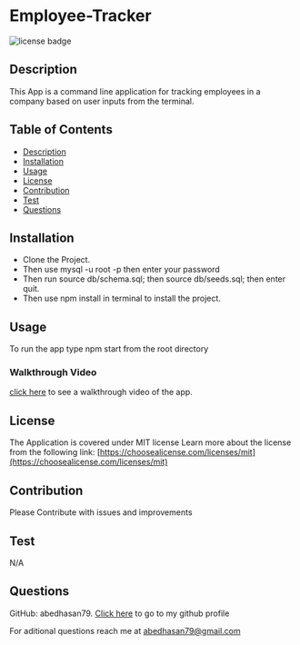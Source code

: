 # Employee-Tracker
![license badge](https://img.shields.io/badge/license-MIT-success)

## Description

This App is a command line application for tracking employees in a company based on user inputs from the terminal.

## Table of Contents

- [Description](#Description)
- [Installation](#Installation)
- [Usage](#Usage)
- [License](#License)
- [Contribution](#Contribution)
- [Test](#Test)
- [Questions](#Questions)


## Installation

- Clone the Project.
- Then use mysql -u root -p then enter your password
- Then run source db/schema.sql; then source db/seeds.sql; then enter quit.
- Then use npm install in terminal to install the project.

## Usage

To run the app type npm start from the root directory

### Walkthrough Video
[click here](https://app.castify.com/view/428a3a54-0986-4257-bc73-89c4ccd4fdbf) to see a walkthrough video of the app.

## License
The Application is covered under MIT license
Learn more about the license from the following link: [https://choosealicense.com/licenses/mit](https://choosealicense.com/licenses/mit)

## Contribution

Please Contribute with issues and improvements

## Test

N/A

## Questions

GitHub: abedhasan79. [Click here](https://github.com/abedhasan79) to go to my github profile

For aditional questions reach me at abedhasan79@gmail.com